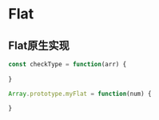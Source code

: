 # Flat

## Flat原生实现

```javascript
const checkType = function(arr) {
  
}

Array.prototype.myFlat = function(num) {

}
```